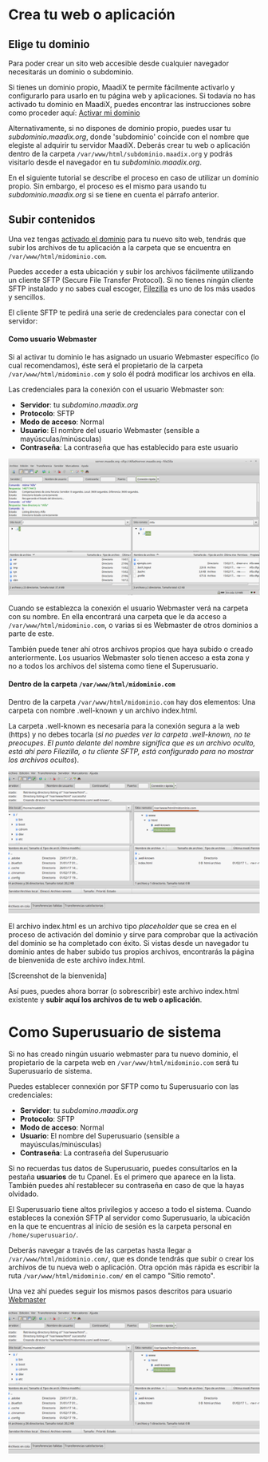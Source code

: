 # Crea tu web o aplicación

## Elige tu dominio

Para poder crear un sito web accesible desde cualquier navegador necesitarás un dominio o subdominio. 

Si tienes un dominio propio, MaadiX te permite fácilmente activarlo y configurarlo para usarlo en tu página web y aplicaciones. Si todavía no has activado tu dominio en MaadiX, puedes encontrar las instrucciones sobre como proceder aquí: [Activar mi dominio](dominios.md)

Alternativamente, si no dispones de dominio propio, puedes usar tu *subdominio.maadix.org*, donde 'subdominio' coincide con el nombre que elegiste al adquirir tu servidor MaadiX. Deberás crear tu web o aplicación dentro de la carpeta `/var/www/html/subdominio.maadix.org` y podrás visitarlo desde el navegador en tu *subdominio.maadix.org*.

En el siguiente tutorial se describe el proceso en caso de utilizar un dominio propio. Sin embargo, el proceso es el mismo para usando tu *subdominio.maadix.org* si se tiene en cuenta el párrafo anterior.

## Subir contenidos

Una vez tengas [activado el dominio](dominios.md) para tu nuevo sito web, tendrás que subir los archivos de tu aplicación a la carpeta que se encuentra en `/var/www/html/midominio.com`.   

Puedes acceder a esta ubicación y subir los archivos fácilmente utilizando un cliente SFTP (Secure File Transfer Protocol). Si no tienes ningún cliente SFTP instalado y no sabes cual escoger, [Filezilla](https://filezilla-project.org/) es uno de los más usados y sencillos.

El cliente SFTP te pedirá una serie de credenciales para conectar con el servidor:

#### Como usuario Webmaster  

Si al activar tu dominio le has asignado un usuario Webmaster específico (lo cual recomendamos), éste será el propietario de la carpeta `/var/www/html/midominio.com` y solo él podrá modificar los archivos en ella.

Las credenciales para la conexión con el usuario Webmaster son:

* **Servidor**: tu *subdomino.maadix.org*
* **Protocolo**: SFTP  
* **Modo de acceso**: Normal  
* **Usuario**: El nombre del usuario Webmaster (sensible a mayúsculas/minúsculas)
* **Contraseña**: La contraseña que has establecido para este usuario

![Screenshot](img/sftp-user.png)

Cuando se establezca la conexión el usuario Webmaster verá na carpeta con su nombre. En ella encontrará una carpeta que le da acceso a `/var/www/html/midominio.com`, o varias si es Webmaster de otros dominios a parte de este.

También puede tener ahí otros archivos propios que haya subido o creado anteriormente. Los usuarios Webmaster solo tienen acceso a esta zona y no a todos los archivos del sistema como tiene el Superusuario. 

<a id="domain-folder"></a>
#### Dentro de la carpeta `/var/www/html/midominio.com` 

Dentro de la carpeta `/var/www/html/midominio.com` hay dos elementos: Una carpeta con nombre .well-known y un archivo index.html.  

La carpeta .well-known es necesaria para la conexión segura a la web (https) y no debes tocarla (*si no puedes ver la carpeta .well-known, no te preocupes. El punto delante del nombre significa que es un archivo oculto, está ahí pero Filezilla, o tu cliente SFTP, está configurado para no mostrar los archivos ocultos*).  

![Screenshot](img/sftp-midominio.png)

El archivo index.html es un archivo tipo *placeholder* que se crea en el proceso de activación del dominio y sirve para comprobar que la activación del dominio se ha completado con éxito. Si vistas desde un navegador tu dominio antes de haber subido tus propios archivos, encontrarás la página de bienvenida de este archivo index.html.  

[Screenshot de la bienvenida]

Así pues, puedes ahora borrar (o sobrescribir) este archivo index.html existente y **subir aquí los archivos de tu web o aplicación**. 

# Como Superusuario de sistema 

Si no has creado ningún usuario webmaster para tu nuevo dominio, el propietario de la carpeta web en `/var/www/html/midominio.com` será tu Superusuario de sistema.

Puedes establecer connexión por SFTP como tu Superusuario con las credenciales:

* **Servidor**: tu *subdomino.maadix.org*
* **Protocolo**: SFTP 
* **Modo de acceso**: Normal  
* **Usuario**: El nombre del Superusuario (sensible a mayúsculas/minúsculas)
* **Contraseña**: La contraseña del Superusuario

Si no recuerdas tus datos de Superusuario, puedes consultarlos en la pestaña **usuarios** de tu Cpanel. Es el primero que aparece en la lista. También puedes ahí restablecer su contraseña en caso de que la hayas olvidado.

El Superusuario tiene altos  privilegios y acceso a todo el sistema. Cuando estableces la conexión SFTP al servidor como Superusuario, la ubicación en la que te encuentras al inicio de sesión es la carpeta personal en `/home/superusuario/`.

Deberás navegar a través de las carpetas hasta llegar a `/var/www/html/midominio.com/`, que es donde tendrás que subir o crear los archivos de tu nueva web o aplicación. Otra opción más rápida es escribir la ruta `/var/www/html/midominio.com/` en el campo "Sitio remoto".


Una vez ahí puedes seguir los mismos pasos descritos para usuario [Webmaster](#domain-folder)

![Screenshot](img/sftp-midominio.png)


